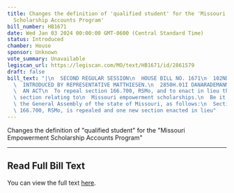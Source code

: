 ```yaml
---
title: Changes the definition of 'qualified student' for the 'Missouri Empowerment
  Scholarship Accounts Program'
bill_number: HB1671
date: Wed Jan 03 2024 00:00:00 GMT-0600 (Central Standard Time)
status: Introduced
chamber: House
sponsor: Unknown
vote_summary: Unavailable
legiscan_url: https://legiscan.com/MO/text/HB1671/id/2861579
draft: false
bill_text: "|\n  SECOND REGULAR SESSION\n  HOUSE BILL NO. 1671\n  102ND GENERAL ASSEMBLY\n\
  \  INTRODUCED BY REPRESENTATIVE MATTHIESEN.\n  2850H.01I DANARADEMANMILLER,ChiefClerk\n\
  \  AN ACT\n  To repeal section 166.700, RSMo, and to enact in lieu thereof one new\
  \ section relating to\n  Missouri empowerment scholarships.\n  Be it enacted by\
  \ the General Assembly of the state of Missouri, as follows:\n  Section A. Section\
  \ 166.700, RSMo, is repealed and one new section enacted in lieu"
---
```

Changes the definition of "qualified student" for the "Missouri Empowerment Scholarship Accounts Program"

---

## Read Full Bill Text

You can view the full text [here](https://legiscan.com/MO/text/HB1671/id/2861579).
